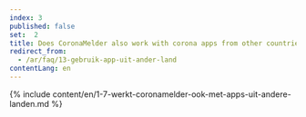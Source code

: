 ```yaml
---
index: 3
published: false
set:  2
title: Does CoronaMelder also work with corona apps from other countries?
redirect_from: 
  - /ar/faq/13-gebruik-app-uit-ander-land
contentLang: en
---
```

{% include content/en/1-7-werkt-coronamelder-ook-met-apps-uit-andere-landen.md %}
